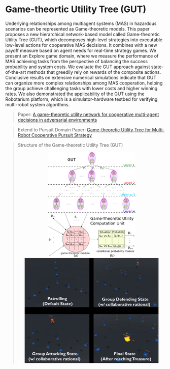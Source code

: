# Game-theortic Utility Tree (GUT)
Underlying relationships among multiagent systems (MAS) in hazardous scenarios can be represented as Game-theoretic models. This paper proposes a new hierarchical network-based model called Game-theoretic Utility Tree (GUT), which decomposes high-level strategies into executable low-level actions for cooperative MAS decisions. It combines with a new payoff measure based on agent needs for real-time strategy games. We present an Explore game domain, where we measure the performance of MAS achieving tasks from the perspective of balancing the success probability and system costs. We evaluate the GUT approach against state-of-the-art methods that greedily rely on rewards of the composite actions. Conclusive results on extensive numerical simulations indicate that GUT can organize more complex relationships among MAS cooperation, helping the group achieve challenging tasks with lower costs and higher winning rates. We also demonstrated the applicability of the GUT using the Robotarium platform, which is a simulator-hardware testbed for verifying multi-robot system algorithms.

> Paper: [A game-theoretic utility network for cooperative multi-agent decisions in adversarial environments](https://arxiv.org/abs/2004.10950)

> Extend to Pursuit Domain Paper: [Game-theoretic Utility Tree for Multi-Robot Cooperative Pursuit Strategy](https://github.com/RickYang2016/Gut-Pursuit-Domain-Robotarium-ISR2022/blob/main/Gut-Pursuit-Domain-Robotarium-ISR2022Paper.pdf)

> Structure of the Game-theoretic Utility Tree (GUT)
    <div align = center>
    <img src="https://github.com/RickYang2016/Game-theortic-Utility-Tree--GUT/blob/master/figures/GUT.png" height="330" alt="Hopper-V2 3SABC"><img src="https://github.com/RickYang2016/Game-theortic-Utility-Tree--GUT/blob/master/figures/scenario.png" height="330" alt="Hopper-V2 3SABC Video"/>
    </div>
